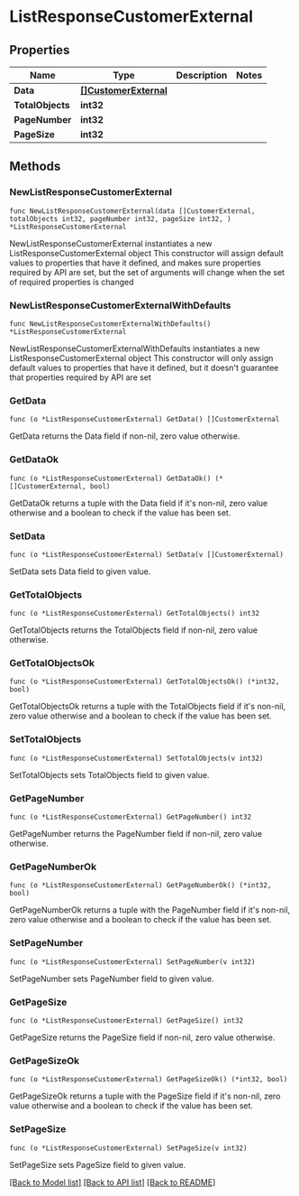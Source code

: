 # ListResponseCustomerExternal

## Properties

Name | Type | Description | Notes
------------ | ------------- | ------------- | -------------
**Data** | [**[]CustomerExternal**](CustomerExternal.md) |  | 
**TotalObjects** | **int32** |  | 
**PageNumber** | **int32** |  | 
**PageSize** | **int32** |  | 

## Methods

### NewListResponseCustomerExternal

`func NewListResponseCustomerExternal(data []CustomerExternal, totalObjects int32, pageNumber int32, pageSize int32, ) *ListResponseCustomerExternal`

NewListResponseCustomerExternal instantiates a new ListResponseCustomerExternal object
This constructor will assign default values to properties that have it defined,
and makes sure properties required by API are set, but the set of arguments
will change when the set of required properties is changed

### NewListResponseCustomerExternalWithDefaults

`func NewListResponseCustomerExternalWithDefaults() *ListResponseCustomerExternal`

NewListResponseCustomerExternalWithDefaults instantiates a new ListResponseCustomerExternal object
This constructor will only assign default values to properties that have it defined,
but it doesn't guarantee that properties required by API are set

### GetData

`func (o *ListResponseCustomerExternal) GetData() []CustomerExternal`

GetData returns the Data field if non-nil, zero value otherwise.

### GetDataOk

`func (o *ListResponseCustomerExternal) GetDataOk() (*[]CustomerExternal, bool)`

GetDataOk returns a tuple with the Data field if it's non-nil, zero value otherwise
and a boolean to check if the value has been set.

### SetData

`func (o *ListResponseCustomerExternal) SetData(v []CustomerExternal)`

SetData sets Data field to given value.


### GetTotalObjects

`func (o *ListResponseCustomerExternal) GetTotalObjects() int32`

GetTotalObjects returns the TotalObjects field if non-nil, zero value otherwise.

### GetTotalObjectsOk

`func (o *ListResponseCustomerExternal) GetTotalObjectsOk() (*int32, bool)`

GetTotalObjectsOk returns a tuple with the TotalObjects field if it's non-nil, zero value otherwise
and a boolean to check if the value has been set.

### SetTotalObjects

`func (o *ListResponseCustomerExternal) SetTotalObjects(v int32)`

SetTotalObjects sets TotalObjects field to given value.


### GetPageNumber

`func (o *ListResponseCustomerExternal) GetPageNumber() int32`

GetPageNumber returns the PageNumber field if non-nil, zero value otherwise.

### GetPageNumberOk

`func (o *ListResponseCustomerExternal) GetPageNumberOk() (*int32, bool)`

GetPageNumberOk returns a tuple with the PageNumber field if it's non-nil, zero value otherwise
and a boolean to check if the value has been set.

### SetPageNumber

`func (o *ListResponseCustomerExternal) SetPageNumber(v int32)`

SetPageNumber sets PageNumber field to given value.


### GetPageSize

`func (o *ListResponseCustomerExternal) GetPageSize() int32`

GetPageSize returns the PageSize field if non-nil, zero value otherwise.

### GetPageSizeOk

`func (o *ListResponseCustomerExternal) GetPageSizeOk() (*int32, bool)`

GetPageSizeOk returns a tuple with the PageSize field if it's non-nil, zero value otherwise
and a boolean to check if the value has been set.

### SetPageSize

`func (o *ListResponseCustomerExternal) SetPageSize(v int32)`

SetPageSize sets PageSize field to given value.



[[Back to Model list]](../README.md#documentation-for-models) [[Back to API list]](../README.md#documentation-for-api-endpoints) [[Back to README]](../README.md)


